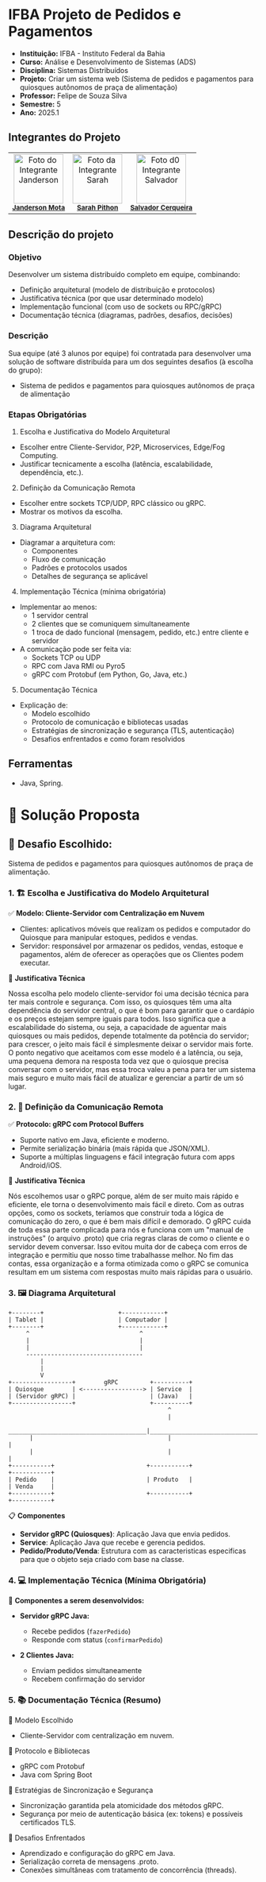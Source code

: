 # IFBA Projeto de Pedidos e Pagamentos

- **Instituição:** IFBA - Instituto Federal da Bahia
- **Curso:** Análise e Desenvolvimento de Sistemas (ADS)
- **Disciplina:** Sistemas Distribuídos
- **Projeto:** Criar um sistema web (Sistema de pedidos e pagamentos para quiosques autônomos de praça de alimentação)
- **Professor:** Felipe de Souza Silva
- **Semestre:** 5
- **Ano:** 2025.1

## Integrantes do Projeto

<table>
  <tr>
    <td align="center">
      <img src="https://avatars.githubusercontent.com/u/80362674?v=4" width="100px;" alt="Foto do Integrante Janderson"/><br />
      <sub><b><a href="https://github.com/JandersonMota">Janderson Mota</a></b></sub>
    </td>
    <td align="center">
      <img src="https://avatars.githubusercontent.com/u/110790276?v=4" width="100px;" alt="Foto da Integrante Sarah"/><br />
      <sub><b><a href="https://github.com/">Sarah Pithon</a></b></sub>
    </td>
    <td align="center">
      <img src="https://avatars.githubusercontent.com/u/114778311?v=4" width="100px;" alt="Foto d0 Integrante Salvador"/><br />
      <sub><b><a href="https://github.com/">Salvador Cerqueira</a></b></sub>
    </td>
  </tr>
</table>

## Descrição do projeto

### Objetivo

Desenvolver um sistema distribuído completo em equipe, combinando:

- Definição arquitetural (modelo de distribuição e protocolos)
- Justificativa técnica (por que usar determinado modelo)
- Implementação funcional (com uso de sockets ou RPC/gRPC)
- Documentação técnica (diagramas, padrões, desafios, decisões)

### Descrição

Sua equipe (até 3 alunos por equipe) foi contratada para desenvolver uma solução de software distribuída para um dos seguintes desafios (à escolha do grupo): 
- Sistema de pedidos e pagamentos para quiosques autônomos de praça de alimentação

### Etapas Obrigatórias

1. Escolha e Justificativa do Modelo Arquitetural 
- Escolher entre Cliente-Servidor, P2P, Microservices, Edge/Fog Computing. 
- Justificar tecnicamente a escolha (latência, escalabilidade, dependência, etc.).

2. Definição da Comunicação Remota 
- Escolher entre sockets TCP/UDP, RPC clássico ou gRPC. 
- Mostrar os motivos da escolha.

3. Diagrama Arquitetural 
- Diagramar a arquitetura com: 
  - Componentes 
  - Fluxo de comunicação 
  - Padrões e protocolos usados 
  - Detalhes de segurança se aplicável

4. Implementação Técnica (mínima obrigatória) 
- Implementar ao menos: 
  - 1 servidor central 
  - 2 clientes que se comuniquem simultaneamente 
  - 1 troca de dado funcional (mensagem, pedido, etc.) entre cliente e servidor 
- A comunicação pode ser feita via: 
  - Sockets TCP ou UDP 
  - RPC com Java RMI ou Pyro5 
  - gRPC com Protobuf (em Python, Go, Java, etc.)

5. Documentação Técnica 
- Explicação de: 
  - Modelo escolhido 
  - Protocolo de comunicação e bibliotecas usadas 
  - Estratégias de sincronização e segurança (TLS, autenticação) 
  - Desafios enfrentados e como foram resolvidos

## Ferramentas

- Java, Spring.

# 📌 Solução Proposta

## 🧩 Desafio Escolhido:

Sistema de pedidos e pagamentos para quiosques autônomos de praça de alimentação.

### 1. 🏗️ Escolha e Justificativa do Modelo Arquitetural
✅ **Modelo: Cliente-Servidor com Centralização em Nuvem**

- Clientes: aplicativos móveis que realizam os pedidos e computador do Quiosque para manipular estoques, pedidos e vendas.
- Servidor: responsável por armazenar os pedidos, vendas, estoque e pagamentos, além de oferecer as operações que os Clientes podem executar.

🔧 **Justificativa Técnica**

  Nossa escolha pelo modelo cliente-servidor foi uma decisão técnica para ter mais controle e segurança. Com isso, os quiosques têm uma alta dependência do servidor central, o que é bom para garantir que o cardápio e os preços estejam sempre iguais para todos. Isso significa que a escalabilidade do sistema, ou seja, a capacidade de aguentar mais quiosques ou mais pedidos, depende totalmente da potência do servidor; para crescer, o jeito mais fácil é simplesmente deixar o servidor mais forte. O ponto negativo que aceitamos com esse modelo é a latência, ou seja, uma pequena demora na resposta toda vez que o quiosque precisa conversar com o servidor, mas essa troca valeu a pena para ter um sistema mais seguro e muito mais fácil de atualizar e gerenciar a partir de um só lugar.

### 2. 🔌 Definição da Comunicação Remota
✅ **Protocolo: gRPC com Protocol Buffers**

- Suporte nativo em Java, eficiente e moderno.
- Permite serialização binária (mais rápida que JSON/XML).
- Suporte a múltiplas linguagens e fácil integração futura com apps Android/iOS.

🔧 **Justificativa Técnica**

  Nós escolhemos usar o gRPC porque, além de ser muito mais rápido e eficiente, ele torna o desenvolvimento mais fácil e direto. Com as outras opções, como os sockets, teríamos que construir toda a lógica de comunicação do zero, o que é bem mais difícil e demorado. O gRPC cuida de toda essa parte complicada para nós e funciona com um "manual de instruções" (o arquivo .proto) que cria regras claras de como o cliente e o servidor devem conversar. Isso evitou muita dor de cabeça com erros de integração e permitiu que nosso time trabalhasse melhor. No fim das contas, essa organização e a forma otimizada como o gRPC se comunica resultam em um sistema com respostas muito mais rápidas para o usuário.

### 3. 🖼️ Diagrama Arquitetural

```
+--------+                     +------------+
| Tablet |                     | Computador |
+--------+                     +------------+
     ^                               ^
     |                               |
     |                               |
     ---------------------------------
         |
         |
         V
+-----------------+        gRPC         +----------+
| Quiosque        | <-----------------> | Service  |
| (Servidor gRPC) |                     | (Java)   |
+-----------------+                     +----------+
                                             ^
                                             |
      _______________________________________|_______________________________________
      |                                      |                                      |
      |                                      |                                      |
+-----------+                          +-----------+                          +-----------+
| Pedido    |                          | Produto   |                          | Venda     |
+-----------+                          +-----------+                          +-----------+
```

📋 **Componentes**
- **Servidor gRPC (Quiosques)**: Aplicação Java que envia pedidos.
- **Service**: Aplicação Java que recebe e gerencia pedidos.
- **Pedido/Produto/Venda**: Estrutura com as caracteristicas especificas para que o objeto seja criado com base na classe.

### 4. 💻 Implementação Técnica (Mínima Obrigatória)
🎯 **Componentes a serem desenvolvidos:**
- **Servidor gRPC Java:**
  - Recebe pedidos (`fazerPedido`)
  - Responde com status (`confirmarPedido`)

- **2 Clientes Java:**
  - Enviam pedidos simultaneamente
  - Recebem confirmação do servidor

### 5. 📚 Documentação Técnica (Resumo)
📌 Modelo Escolhido
- Cliente-Servidor com centralização em nuvem.

📌 Protocolo e Bibliotecas
- gRPC com Protobuf
- Java com Spring Boot

📌 Estratégias de Sincronização e Segurança
- Sincronização garantida pela atomicidade dos métodos gRPC.
- Segurança por meio de autenticação básica (ex: tokens) e possíveis certificados TLS.

📌 Desafios Enfrentados
- Aprendizado e configuração do gRPC em Java.
- Serialização correta de mensagens .proto.
- Conexões simultâneas com tratamento de concorrência (threads).
